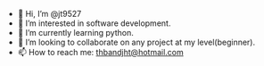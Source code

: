 - 👋 Hi, I’m @jt9527
- 👀 I’m interested in software development.
- 🌱 I’m currently learning python.
- 💞️ I’m looking to collaborate on any project at my level(beginner).
- 📫 How to reach me: thbandjht@hotmail.com

<!---
jt9527/jt9527 is a ✨ special ✨ repository because its `README.md` (this file) appears on your GitHub profile.
You can click the Preview link to take a look at your changes.
--->
